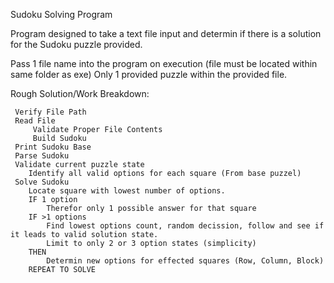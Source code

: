Sudoku Solving Program 

Program designed to take a text file input and determin if there is a solution for the Sudoku puzzle provided.

Pass 1 file name into the program on execution (file must be located within same folder as exe)
Only 1 provided puzzle within the provided file.


Rough Solution/Work Breakdown:

	 Verify File Path
	 Read File
		 Validate Proper File Contents
		 Build Sudoku
	 Print Sudoku Base
	 Parse Sudoku
	 Validate current puzzle state
		Identify all valid options for each square (From base puzzel)
     Solve Sudoku
		Locate square with lowest number of options.
		IF 1 option 
			Therefor only 1 possible answer for that square
		IF >1 options 
			Find lowest options count, random decission, follow and see if it leads to valid solution state.
			Limit to only 2 or 3 option states (simplicity)
		THEN 
			Determin new options for effected squares (Row, Column, Block)
        REPEAT TO SOLVE